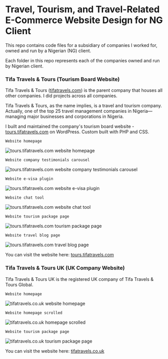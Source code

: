 # Travel, Tourism, and Travel-Related E-Commerce Website Design for NG Client
This repo contains code files for a subsidiary of companies I worked for, owned and run by a Nigerian (NG) client.

Each folder in this repo represents each of the companies owned and run by Nigerian client.

### Tifa Travels & Tours (Tourism Board Website)

Tifa Travels & Tours ([tifatravels.com](https://tifatravels.com)) is the parent company that houses all other companies. I did projects across all companies.

Tifa Travels & Tours, as the name implies, is a travel and tourism company. Actually, one of the top 25 travel management companies in Nigeria—managing major businesses and corporations in Nigeria.

I built and maintained the company's tourism board website - [tours.tifatravels.com](https://tours.tifatravels.com) on WordPress. Custom built with PHP and CSS.

`Website homepage`

![tours.tifatravels.com website homepage](/assets/tours.tifatravels.com/img-1.png)

`Website company testimonials carousel`

![tours.tifatravels.com website company testimonials carousel](/assets/tours.tifatravels.com/img-2.png)

`Website e-visa plugin`

![tours.tifatravels.com website e-visa plugin](/assets/tours.tifatravels.com/img-3.png)

`Website chat tool`

![tours.tifatravels.com website chat tool](/assets/tours.tifatravels.com/img-4.png)

`Website tourism package page`

![tours.tifatravels.com tourism package page](/assets/tours.tifatravels.com/img-5.png)

`Website travel blog page`

![tours.tifatravels.com travel blog page](/assets/tours.tifatravels.com/img-6.png)

You can visit the website here: [tours.tifatravels.com](https://tours.tifatravels.com)

### Tifa Travels & Tours UK (UK Company Website)

Tifa Travels & Tours UK is the registered UK company of Tifa Travels & Tours Global.

`Website homepage`

![tifatravels.co.uk website homepage](/assets/tifatravels.co.uk/img-1.png)

`Website homepage scrolled`

![tifatravels.co.uk homepage scrolled](/assets/tifatravels.co.uk/img-2.png)

`Website tourism package page`

![tifatravels.co.uk tourism package page](/assets/tifatravels.co.uk/img-3.png)

You can visit the website here: [tifatravels.co.uk](https://tifatravels.co.uk)

